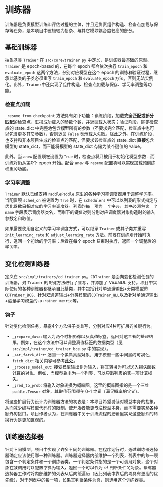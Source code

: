 # 训练器

训练器是负责模型训练和评估过程的主体，并且还负责组件构造、检查点加载与保存等任务，是本项目中逻辑较为复杂、与其它模块耦合度较高的部分。

## 基础训练器

抽象基类 `Trainer` 在 `src/core/trainer.py` 中定义，是训练器最基础的原型。`Trainer` 是 epoch-based 的，在每个 epoch 都会依次执行 `train_epoch` 和 `evaluate_epoch` 这两个方法，分别对应模型在这个 epoch 的训练和验证过程，继承此基类的子类必须重写 `train_epoch` 和 `evaluate_epoch` 方法，否则无法实例化。此外，`Trainer`中还实现了组件构造、检查点加载与保存、学习率调整等功能。

### 检查点加载

`_resume_from_checkpoint` 方法具有如下功能：训练阶段，加载**完全匹配或部分匹配**的检查点，汇报成功载入的参数个数，并返回载入状态；验证阶段，除非检查点的 state_dict 中完整地包含模型所有的参数（不要求完全匹配，检查点中也可以包含更多其它参数），否则返回 `False` 表示载入失败。除此之外，在训练阶段，也支持和非本项目生成的检查点的匹配，但要求该检查点的 state_dict **直接**包含模型的 state_dict，而不能将模型的 state_dict 存储为某个键值的 value。

此外，当 `anew` 配置项被设置为 `True` 时，检查点将只被用于初始化模型参数，而训练将仍从第0个 epoch 开始。配合 `anew` 与 `resume` 配置项可以实现加载预训练权重的功能。

### 学习率调整

`Trainer` 默认已经支持 `PaddlePaddle` 原生的各种学习率调度器用于调整学习率。当配置项 `sched_on` 被设置为 `True` 时，在 `schedulers` 中可以以列表的形式指定与优化器数目相对应的学习率调度器。列表的每一项为一个字典，其中必须包含一个 `name` 字段表示调度器类名，而剩下的键值对则分别对应调度器对象构造时的输入参数名和取值。

如果需要使用自定义的学习率调度方式，可以继承 `Trainer` 或其子类并重写 `init_learning_rate` 和 `adjust_learning_rate` 方法。前者在训练刚开始时执行，返回一个初始的学习率；后者在每个 epoch 结束时执行，返回一个调整后的学习率。

## 变化检测训练器

定义在 `src/impl/trainers/cd_trainer.py`。`CDTrainer` 是面向变化检测任务的训练器，对 `Trainer` 的关键方法进行了重写，并添加了 VisualDL 支持。项目中实际使用的各种训练器都继承自此基类，其中包括针对单通道输出+分类模型的`CDTrainer_BCE`、针对双通道输出+分类模型的`CDTrainer_NLL`以及针对单通道输出+度量学习模型的`CDTrainer_metric`等。

### 钩子

针对变化检测任务，暴露4个方法供子类重写，分别对应4种可扩展的关键行为。

- `_prepare_data`: 输入为两个时相影像以及真值标签，返回对这三者的处理结果。例如，在这个方法中可以调整真值标签的数据类型（见 `src/impl/trainer/cd_trainer_bce.py` 中的实现）。
- `_set_fetch_dict`: 返回一个字典类型对象，用于模型一些中间层的可视化。`fetch_dict` 相关内容可参考[此处](./其它.md#`HookHelper`)。
- `_process_model_out`: 接受模型输出作为输入，将其转换为可以送入损失函数计算的对象。例如，当模型输出为一个列表，可以只取列表的第一项计算损失。
- `_pred_to_prob`: 将输入对象转换为概率图。这里的概率图指的是一个三维 `paddle.Tensor` 对象，其取值范围须在 0-1 之间（满足概率的定义）。

将这些扩展行为设计为训练器方法的初衷是：本项目希望减低对模型本身的抽象，从而减少编写模型代码时的限制，使开发者能更专注模型本身，而不需要实现各种额外的接口。项目作者认为，在训练器中关于训练流程的逻辑里实现这些额外的转换行为是更加直观的。

## 训练器选择器

针对不同模型，项目中实现了许多不同的训练器。在程序运行时，通过训练器选择器确定应该使用哪一种训练器。训练器选择器内部维护一个列表，列表中的每一项包含一个判定条件和一个训练器类。一个判定条件指的是一个可调用对象，这个对象在被调用时以配置字典为输入，返回一个可以作为 `if` 判断条件的对象。训练器选择器工作时将内部维护的列表从后向前遍历（因此列表中靠后的项具有更高的优先级），对于列表中的每一项，如果其判断条件为真，则选用这个训练器类。
